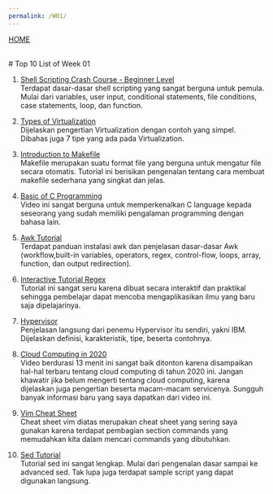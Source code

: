 ```yaml
---
permalink: /W01/
---
```

[HOME](../)

<br>
# Top 10 List of Week 01

1. [Shell Scripting Crash Course - Beginner Level](https://www.youtube.com/watch?v=v-F3YLd6oMw&t=1665s)<br>
Terdapat dasar-dasar shell scripting yang sangat berguna untuk pemula. Mulai dari variables, user input, conditional statements, file conditions, case statements, loop, dan function.

2. [Types of Virtualization](https://www.kelsercorp.com/blog/the-7-types-of-virtualization)<br>
Dijelaskan pengertian Virtualization dengan contoh yang simpel. Dibahas juga 7 tipe yang ada pada Virtualization.

3. [Introduction to Makefile](https://www.youtube.com/watch?v=_r7i5X0rXJk)<br>
Makefile merupakan suatu format file yang berguna untuk mengatur file secara otomatis. Tutorial ini berisikan pengenalan tentang cara membuat makefile sederhana yang singkat dan jelas.

4. [Basic of C Programming](https://www.youtube.com/watch?v=3lQEunpmtRA&t=481s)<br>
Video ini sangat berguna untuk memperkenalkan C language kepada seseorang yang sudah memiliki pengalaman programming dengan bahasa lain.

5. [Awk Tutorial](https://www.tutorialspoint.com/awk/awk_overview.htm)<br>
Terdapat panduan instalasi awk dan penjelasan dasar-dasar Awk (workflow,built-in variables, operators, regex, control-flow, loops, array, function, dan output redirection).

6. [Interactive Tutorial Regex](https://regexone.com/)<br>
Tutorial ini sangat seru karena dibuat secara interaktif dan praktikal sehingga pembelajar dapat mencoba mengaplikasikan ilmu yang baru saja dipelajarinya.

7. [Hypervisor](https://www.ibm.com/cloud/learn/hypervisors)<br>
Penjelasan langsung dari penemu Hypervisor itu sendiri, yakni IBM. Dijelaskan definisi, karakteristik, tipe, beserta contohnya.

8. [Cloud Computing in 2020](https://www.youtube.com/watch?v=1pBuwKwaHp0)<br>
Video berdurasi 13 menit ini sangat baik ditonton karena disampaikan hal-hal terbaru tentang cloud computing di tahun 2020 ini. Jangan khawatir jika belum mengerti tentang cloud computing, karena dijelaskan juga pengertian beserta macam-macam servicenya. Sungguh banyak informasi baru yang saya dapatkan dari video ini.

9. [Vim Cheat Sheet](https://vim.rtorr.com/)<br>
Cheat sheet vim diatas merupakan cheat sheet yang sering saya gunakan karena terdapat pembagian section commands yang memudahkan kita dalam mencari commands yang dibutuhkan.

10. [Sed Tutorial](https://www.gnu.org/software/sed/manual/sed.html)<br>
Tutorial sed ini sangat lengkap. Mulai dari pengenalan dasar sampai ke advanced sed. Tak lupa juga terdapat sample script yang dapat digunakan langsung.